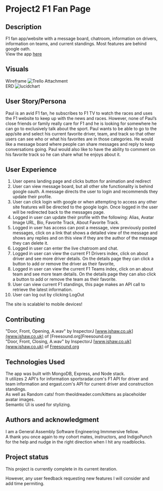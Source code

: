 # Project2 F1 Fan Page

## Description
F1 fan app/website with a message board, chatroom, information on drivers, information on teams, and current standings.  Most features are behind google oath.</br>
View the app [here](https://sei-project2-f1-fans.herokuapp.com/)<br/>

## Visuals
Wireframe
![Trello Attachment](https://trello-attachments.s3.amazonaws.com/5f46c567a9af48168aa00564/5f47e53f78226f37255f4214/0e5da879f16402718adb8d7de20689e7/Screen_Shot_2020-08-27_at_5.09.40_PM.png)<br/>
ERD
![lucidchart](https://app.lucidchart.com/documents/view/32d87ee2-1a71-4746-8904-5594eef1ab32/0_0)<br/>

## User Story/Persona
Paul is an avid F1 fan, he subscribes to F1 TV to watch the races and uses the F1 website to keep up with the news and races.  However, none of Paul’s close friends or family really care for F1 and he is looking for somewhere he can go to exclusively talk about the sport.  Paul wants to be able to go to the app/site and select his current favorite driver, team, and track so that other users can see who or what his favorites are in those categories.  He would like a message board where people can share messages and reply to keep conversations going.  Paul would also like to have the ability to comment on his favorite track so he can share what he enjoys about it.  </br>

## User Experience
1. User opens landing page and clicks button for animation and redirect
2. User can view message board, but all other site functionality is behind google oauth.  A message directs the user to login and recommends they update their profile.
3. User can click login with google or when attempting to access any other site features will be directed to the google login.  Once logged in the user will be redirected back to the messages page.
4. Logged in user can update their profile with the following: Alias, Avatar Image URL, Bio, Favorite Track, About Favorite Track. 
5. Logged in user has access can post a message, view previously posted messages, click on a link that shows a detailed view of the message and shows any replies and on this view if they are the author of the message they can delete it. 
6. Logged in user can enter the live chatroom and chat.
7. Logged in user can view the current F1 Drivers index, click on about driver and see more driver details. On the details page they can click a button to add or remove the driver as their favorite,
8. Logged in user can view the current F1 Teams index, click on an about team and see more team details.  On the details page they can also click a button to add or remove the team as their favorite.
9. User can view current F1 standings, this page makes an API call to retrieve the latest information.
10. User can log out by clicking LogOut<br/>

The site is scalablel to mobile devices!<br/>

## Contributing
"Door, Front, Opening, A.wav" by InspectorJ [www.jshaw.co.uk](www.jshaw.co.uk) of [Freesound.org]Freesound.org<br/>
"Door, Front, Closing, A.wav" by InspectorJ [www.jshaw.co.uk](www.jshaw.co.uk) of [Freesound.org](Freesound.org)<br/>

## Technologies Used
The app was built with MongoDB, Express, and Node stack. <br/>
It utilizes 2 API's for information sportsradar.com's F1 API for driver and team information and ergast.com's API for current driver and construction standings. <br/>
As well as Random cats! from theoldreader.com/kittens as placeholder avatar images. </br>
Semantic UI is used for stylizing.<br/>



## Authors and acknowledgment
I am a General Assembly Software Engineering Immmersive fellow.<br/>
A thank you once again to my cohort mates, instructors, and IndigoPunch for the help and nudge in the right direction when I hit any roadblocks.<br/>


## Project status
This project is currently complete in its current iteration. <br/>

However, any user feedback requesting new features I will consider and add time permiting. <br/>